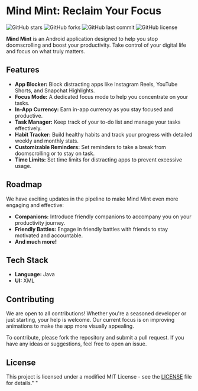 # Mind Mint: Reclaim Your Focus

![GitHub stars](https://img.shields.io/github/stars/gtxprime/mind-mint?style=social) ![GitHub forks](https://img.shields.io/github/forks/gtxprime/mind-mint?style=social) ![GitHub last commit](https://img.shields.io/github/last-commit/gtxprime/mind-mint) ![GitHub license](https://img.shields.io/github/license/gtxprime/mind-mint)

**Mind Mint** is an Android application designed to help you stop doomscrolling and boost your productivity. Take control of your digital life and focus on what truly matters.

## Features

*   **App Blocker:** Block distracting apps like Instagram Reels, YouTube Shorts, and Snapchat Highlights.
*   **Focus Mode:** A dedicated focus mode to help you concentrate on your tasks.
*   **In-App Currency:** Earn in-app currency as you stay focused and productive.
*   **Task Manager:** Keep track of your to-do list and manage your tasks effectively.
*   **Habit Tracker:** Build healthy habits and track your progress with detailed weekly and monthly stats.
*   **Customizable Reminders:** Set reminders to take a break from doomscrolling or to stay on task.
*   **Time Limits:** Set time limits for distracting apps to prevent excessive usage.

## Roadmap

We have exciting updates in the pipeline to make Mind Mint even more engaging and effective:

*   **Companions:** Introduce friendly companions to accompany you on your productivity journey.
*   **Friendly Battles:** Engage in friendly battles with friends to stay motivated and accountable.
*   **And much more!**

## Tech Stack

*   **Language:** Java
*   **UI:** XML

## Contributing

We are open to all contributions! Whether you're a seasoned developer or just starting, your help is welcome. Our current focus is on improving animations to make the app more visually appealing.

To contribute, please fork the repository and submit a pull request. If you have any ideas or suggestions, feel free to open an issue.

## License

This project is licensed under a modified MIT License - see the [LICENSE](LICENSE) file for details." " 
